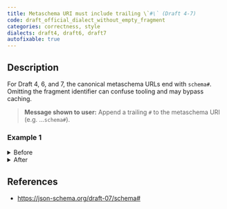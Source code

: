 ```yaml
---
title: Metaschema URI must include trailing \`#\` (Draft 4-7)
code: draft_official_dialect_without_empty_fragment
categories: correctness, style
dialects: draft4, draft6, draft7
autofixable: true
---
```


## Description
For Draft 4, 6, and 7, the canonical metaschema URLs end with `schema#`. Omitting the fragment identifier can confuse tooling and may bypass caching.

> **Message shown to user:**
> Append a trailing `#` to the metaschema URI (e.g. …`schema#`).

### Example 1
<details><summary>Before</summary>

```json
{
  "$schema": "http://json-schema.org/draft-07/schema",
  "type": "string"
}
```
</details>

<details><summary>After</summary>

```json
{
  "$schema": "http://json-schema.org/draft-07/schema#",
  "type": "string"
}
```
</details>

## References
* <https://json-schema.org/draft-07/schema#>

